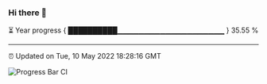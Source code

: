 ### Hi there 👋

⏳ Year progress { ██████████▁▁▁▁▁▁▁▁▁▁▁▁▁▁▁▁▁▁▁▁ } 35.55 %

---

⏰ Updated on Tue, 10 May 2022 18:28:16 GMT

![Progress Bar CI](https://github.com/ZhaoGui/ZhaoGui/workflows/Progress%20Bar%20CI/badge.svg)
